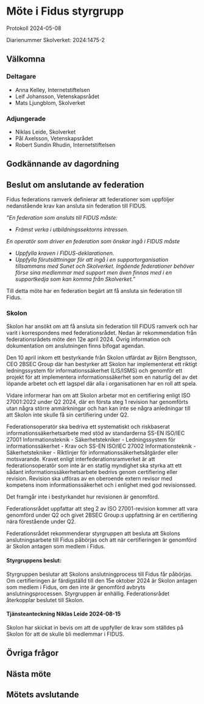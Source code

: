 # Möte i Fidus styrgrupp

Protokoll 2024-05-08

Diarienummer Skolverket: 2024:1475-2

## Välkomna

### Deltagare

-   Anna Kelley, Internetstiftelsen
-   Leif Johansson, Vetenskapsrådet
-   Mats Ljungblom, Skolverket

### Adjungerade

-   Niklas Leide, Skolverket
-   Pål Axelsson, Vetenskapsrådet
-   Robert Sundin Rhudin, Internetstiftelsen

## Godkännande av dagordning

## Beslut om anslutande av federation

Fidus federations ramverk definierar att federationer som uppföljer nedanstående krav kan ansluta sin federation till FIDUS.

*”En federation som ansluts till FIDUS måste:*
-   *Främst verka i utbildningssektorns intressen.*

*En operatör som driver en federation som önskar ingå i FIDUS måste*
-   *Uppfylla kraven i FIDUS-deklarationen.*
-   *Uppfylla förutsättningar för att ingå i en supportorganisation tillsammans med Sunet och Skolverket. Ingående federationer behöver förse sina medlemmar med support men även finnas med i en supportkedja som kan komma från Skolverket.”*

Till detta möte har en federation begärt att få ansluta sin federation till Fidus.

### Skolon

Skolon har ansökt om att få ansluta sin federation till FIDUS ramverk och har varit i korrespondens med federationsrådet. Nedan är rekommendation från federationsrådets möte den 12e april 2024. Övrig information och dokumentation om anslutningen finns bifogat agendan.

Den 10 april inkom ett bestyrkande från Skolon utfärdat av Björn Bengtsson, CEO 2BSEC Group där han bestyrker att Skolon har implementerat ett riktigt ledningssystem för informationssäkerhet (LIS/ISMS) och genomför ett projekt för att implementera informationssäkerhet som en naturlig del av det löpande arbetet och ett lagspel där alla i organisationen har en roll att spela.

Vidare informerar han om att Skolon arbetar mot en certifiering enligt ISO 27001:2022 under Q2 2024, där en första steg 1 revision har genomförts utan några större anmärkningar och han kan inte se några anledningar till att Skolon inte skulle få sin certifiering under Q2.

Federationsoperatör ska bedriva ett systematiskt och riskbaserat informationssäkerhetsarbete med stöd av standarderna SS-EN ISO/IEC 27001 Informationsteknik - Säkerhetstekniker - Ledningssystem för informationssäkerhet - Krav och SS-EN ISO/IEC 27002 Informationsteknik - Säkerhetstekniker - Riktlinjer för informationssäkerhetsåtgärder eller motsvarande. Kravet enligt interfederationsramverket är att federationsoperatör som inte är en statlig myndighet ska styrka att ett sådant informationssäkerhetsarbete bedrivs genom certifiering eller revision. Revision ska utföras av en oberoende extern revisor med kompetens inom informationssäkerhet och i enlighet med god revisionssed.

Det framgår inte i bestyrkandet hur revisionen är genomförd.

Federationsrådet uppfattar att steg 2 av ISO 27001-revision kommer att vara genomförd under Q2 och givet 2BSEC Group:s uppfattning är en certifiering nära förestående under Q2.

Federationsrådet rekommenderar styrgruppen att besluta att Skolons anslutningsarbete till Fidus påbörjas och att när certifieringen är genomförd är Skolon antagen som medlem i Fidus.

#### Styrgruppens beslut:

Styrgruppen beslutar att Skolons anslutningprocess till Fidus får påbörjas. Om certifieringen är färdigställd till den 15e oktober 2024 är Skolon antagen som medlem i Fidus, om den inte är genomförd avbryts anslutningsprocessen. Styrgruppen är enhällig. Federationsrådet återkopplar beslutet till Skolon.

#### Tjänsteanteckning Niklas Leide 2024-08-15

Skolon har skickat in bevis om att de uppfyller de krav som ställdes på Skolon för att de skulle bli medlemmar i FIDUS.

## Övriga frågor

## Nästa möte

## Mötets avslutande
